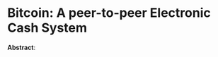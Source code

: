 # Bitcoin: A peer-to-peer Electronic Cash System

[^by Satoshi Nakamoto]: [link](https://bitcoin.org/bitcoin.pdf)



**Abstract**: 